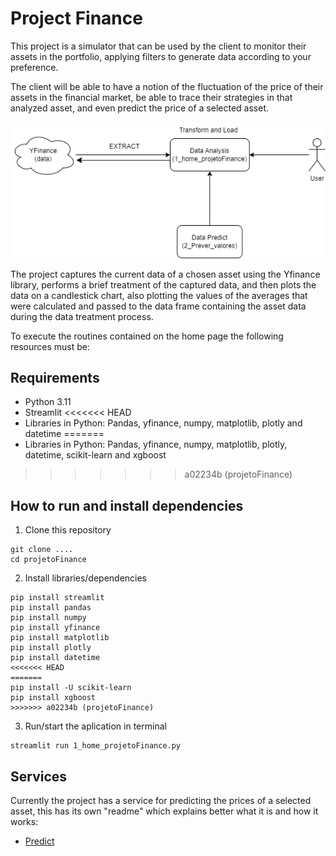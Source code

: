 # Project Finance 

This project is a simulator that can be used by the client to monitor their assets in the portfolio, applying filters to generate data according to your preference. 

The client will be able to have a notion of the fluctuation of the price of their assets in the financial market, be able to trace their strategies in that analyzed asset, and even predict the price of a selected asset.

![Diagram](Diagram%20Project%20Finance.png?raw=true "Diagram")

The project captures the current data of a chosen asset using the Yfinance library, performs a brief treatment of the captured data, and then plots the data on a candlestick chart, also plotting the values of the averages that were calculated and passed to the data frame containing the asset data during the data treatment process.

To execute the routines contained on the home page the following resources must be:

## Requirements
- Python 3.11
- Streamlit
<<<<<<< HEAD
- Libraries in Python: Pandas, yfinance, numpy, matplotlib, plotly and datetime
=======
- Libraries in Python: Pandas, yfinance, numpy, matplotlib, plotly, datetime, scikit-learn and xgboost
>>>>>>> a02234b (projetoFinance)

## How to run and install dependencies

1) Clone this repository

```
git clone ....
cd projetoFinance
```
2) Install libraries/dependencies

```
pip install streamlit
pip install pandas
pip install numpy
pip install yfinance
pip install matplotlib
pip install plotly
pip install datetime
<<<<<<< HEAD
=======
pip install -U scikit-learn
pip install xgboost
>>>>>>> a02234b (projetoFinance)
```

3) Run/start the aplication in terminal

```
streamlit run 1_home_projetoFinance.py
```
 
## Services
Currently the project has a service for predicting the prices of a selected asset, this has its own "readme" which explains better what it is and how it works:

- [Predict](pages/README.md)